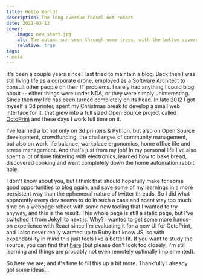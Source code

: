 ```yaml
---
title: Hello World!
description: The long overdue foosel.net reboot
date: 2021-03-12
cover:
    image: new_start.jpg
    alt: The autumn sun seen through some trees, with the bottom covered in leaves
    relative: true
tags:
- meta
---
```


It's been a couple years since I last tried to maintain a blog. Back then I was still living life as a corporate drone,
employed as a Software Architect to consult other people on their IT problems. I rarely had anything I could blog about
-- either things were under NDA, or they were simply uninteresting. Since then my life has been turned completely on its head.
In late 2012 I got myself a 3d printer, spent my Christmas break to develop a small web interface for it, that grew into a full
sized Open Source project called [OctoPrint](https://octoprint.org) and these days I work full time on it.

I've learned a lot not only on 3d printers & Python, but also on Open Source development, crowdfunding, the challenges of
community management, but also on work life balance, workplace ergonomics, home office life and stress management. And that's
just from my job! In my personal life I've also spent a lot of time tinkering with electronics, learned how to bake bread,
discovered cooking and went completely down the home automation rabbit hole.

I don't know about you, but I think that should hopefully make for some good opportunities to blog again, and save some of
my learnings in a more persistent way than the ephemeral nature of twitter threads. So I did what apparently every dev seems
to do in such a case and spent way too much time on a webpage reboot with some new tooling that I wanted to try anyway,
and this is the result. This whole page is still a static page, but I've switched it from [Jekyll](https://jekyllrb.com)
to [next.js](https://nextjs.org/). Why? I wanted to get some more hands-on experience with React since I'm evaluating it for a
new UI for OctoPrint, and I also never really warmed up to Ruby but know JS, so with expandability in mind this just feels like a
better fit. If you want to study the source, you can find that [here](https://github.com/foosel/foosel.github.io) (but please
don't look too closely, I'm still learning and things are probably not even remotely optimally implemented).

So here we are, and it's time to fill this up a bit more. Thankfully I already got some ideas...
